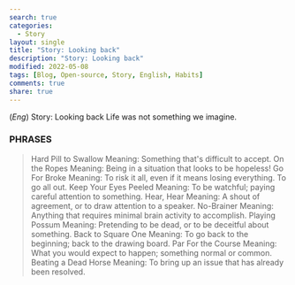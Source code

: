```yaml
---
search: true
categories: 
  - Story
layout: single
title: "Story: Looking back"
description: "Story: Looking back"
modified: 2022-05-08
tags: [Blog, Open-source, Story, English, Habits]
comments: true
share: true
---
```

(*Eng*) Story: Looking back
Life was not something we imagine.


### PHRASES
>Hard Pill to Swallow
Meaning: Something that's difficult to accept.
>On the Ropes
Meaning: Being in a situation that looks to be hopeless!
>Go For Broke
Meaning: To risk it all, even if it means losing everything. To go all out.
>Keep Your Eyes Peeled
Meaning: To be watchful; paying careful attention to something.
>Hear, Hear
Meaning: A shout of agreement, or to draw attention to a speaker.
>No-Brainer
Meaning: Anything that requires minimal brain activity to accomplish.
>Playing Possum
Meaning: Pretending to be dead, or to be deceitful about something.
>Back to Square One
Meaning: To go back to the beginning; back to the drawing board.
>Par For the Course
Meaning: What you would expect to happen; something normal or common.
>Beating a Dead Horse
Meaning: To bring up an issue that has already been resolved.
